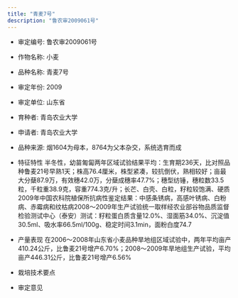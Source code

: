 ```yaml
---
title: "青麦7号"
description: "鲁农审2009061号"
---
```

* 审定编号:  鲁农审2009061号

*  作物名称:  小麦

*  品种名称:  青麦7号

*  审定年份:  2009

*  审定单位:  山东省

* 育种者:  青岛农业大学

*  申请者:  青岛农业大学

*  品种来源:  烟1604为母本，8764为父本杂交，系统选育而成

*  特征特性
半冬性，幼苗匍匐两年区域试验结果平均：生育期236天，比对照品种鲁麦21号早熟1天；株高76.4厘米，株型紧凑，较抗倒伏，熟相较好；亩最大分蘖87.9万，有效穗42.0万，分蘖成穗率47.7%；穗型纺锤，穗粒数33.5粒，千粒重38.9克，容重774.3克/升；长芒、白壳、白粒，籽粒较饱满、硬质2009年中国农科院植保所抗病性鉴定结果：中感条锈病，高感叶锈病、白粉病、赤霉病和纹枯病2008～2009年生产试验统一取样经农业部谷物品质监督检验测试中心（泰安）测试：籽粒蛋白质含量12.0%、湿面筋34.0%、沉淀值30.5ml、吸水率66.5ml/100g、稳定时间3.1min，面粉白度74.7

*  产量表现
 在2006～2008年山东省小麦品种旱地组区域试验中，两年平均亩产410.24公斤，比鲁麦21号增产6.70%；2008～2009年旱地组生产试验，平均亩产446.31公斤，比鲁麦21号增产6.56%

*  栽培技术要点


*  审定意见


